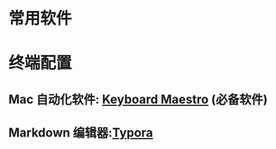 # 常用软件
# 终端配置
## Mac 自动化软件: [Keyboard Maestro](https://wild-flame.github.io/guides/docs/mac-os-x-setup-guide/Others) (必备软件)
## Markdown 编辑器:[Typora](https://typora.io/)
